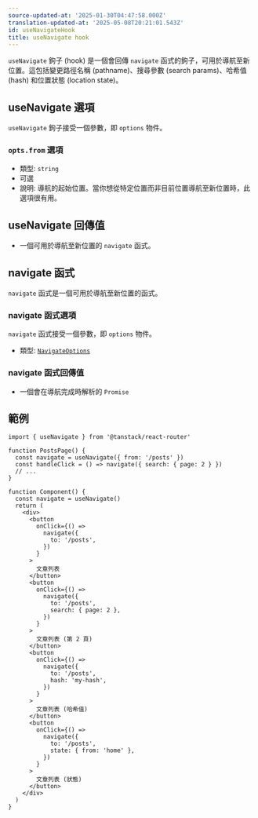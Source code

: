 ```yaml
---
source-updated-at: '2025-01-30T04:47:58.000Z'
translation-updated-at: '2025-05-08T20:21:01.543Z'
id: useNavigateHook
title: useNavigate hook
---
```


`useNavigate` 鉤子 (hook) 是一個會回傳 `navigate` 函式的鉤子，可用於導航至新位置。這包括變更路徑名稱 (pathname)、搜尋參數 (search params)、哈希值 (hash) 和位置狀態 (location state)。

## useNavigate 選項

`useNavigate` 鉤子接受一個參數，即 `options` 物件。

### `opts.from` 選項

- 類型: `string`
- 可選
- 說明: 導航的起始位置。當你想從特定位置而非目前位置導航至新位置時，此選項很有用。

## useNavigate 回傳值

- 一個可用於導航至新位置的 `navigate` 函式。

## navigate 函式

`navigate` 函式是一個可用於導航至新位置的函式。

### navigate 函式選項

`navigate` 函式接受一個參數，即 `options` 物件。

- 類型: [`NavigateOptions`](./NavigateOptionsType.md)

### navigate 函式回傳值

- 一個會在導航完成時解析的 `Promise`

## 範例

```tsx
import { useNavigate } from '@tanstack/react-router'

function PostsPage() {
  const navigate = useNavigate({ from: '/posts' })
  const handleClick = () => navigate({ search: { page: 2 } })
  // ...
}

function Component() {
  const navigate = useNavigate()
  return (
    <div>
      <button
        onClick={() =>
          navigate({
            to: '/posts',
          })
        }
      >
        文章列表
      </button>
      <button
        onClick={() =>
          navigate({
            to: '/posts',
            search: { page: 2 },
          })
        }
      >
        文章列表 (第 2 頁)
      </button>
      <button
        onClick={() =>
          navigate({
            to: '/posts',
            hash: 'my-hash',
          })
        }
      >
        文章列表 (哈希值)
      </button>
      <button
        onClick={() =>
          navigate({
            to: '/posts',
            state: { from: 'home' },
          })
        }
      >
        文章列表 (狀態)
      </button>
    </div>
  )
}
```
